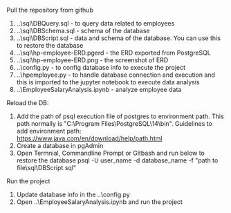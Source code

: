 Pull the repository from github
1. ..\sql\DBQuery.sql - to query data related to employees
2. ..\sql\DBSchema.sql - schema of the database
3. ..\sql\DBScript.sql - data and schema of the database. You can use this to restore the database
4. ..\sql\hp-employee-ERD.pgerd - the ERD exported from PostgreSQL
5. ..\sql\hp-employee-ERD.png - the screenshot of ERD
6. ..\config.py - to config database info to execute the project
7. ..\hpemployee.py - to handle database connection and execution and this is imported to the jupyter notebook to execute data analysis
8. ..\EmployeeSalaryAnalysis.ipynb - analyze employee data

Reload the DB:
1. Add the path of psql execution file of postgres to environment path. This path normally is "C:\Program Files\PostgreSQL\14\bin". Guidelines to add environment path: https://www.java.com/en/download/help/path.html
2. Create a database in pgAdmin 
3. Open Termnial, Commandline Prompt or Gitbash and run below to restore the database
psql -U user_name -d database_name -f "path to file\sql\DBScript.sql"

Run the project
1. Update database info in the ..\config.py
2. Open ..\EmployeeSalaryAnalysis.ipynb and run the project








